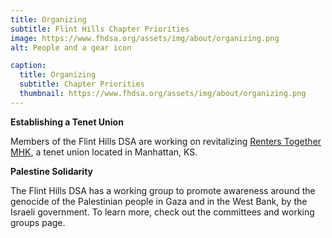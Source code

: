 ```yaml
---
title: Organizing
subtitle: Flint Hills Chapter Priorities
image: https://www.fhdsa.org/assets/img/about/organizing.png
alt: People and a gear icon

caption:
  title: Organizing
  subtitle: Chapter Priorities
  thumbnail: https://www.fhdsa.org/assets/img/about/organizing.png
---
```


**Establishing a Tenet Union**

Members of the Flint Hills DSA are working on revitalizing [Renters Together MHK](https://www.renterstogether.org/), a tenet union located in Manhattan, KS.

**Palestine Solidarity**

The Flint Hills DSA has a working group to promote awareness around the genocide of the Palestinian people in Gaza and in the West Bank, by the Israeli government. To learn more, check out the committees and working groups page. 
